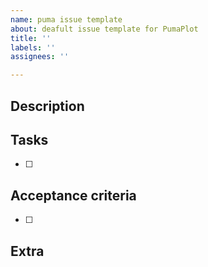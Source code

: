 ```yaml
---
name: puma issue template
about: deafult issue template for PumaPlot
title: ''
labels: ''
assignees: ''

---
```


## Description


## Tasks

- [ ]


## Acceptance criteria

- [ ]


## Extra
